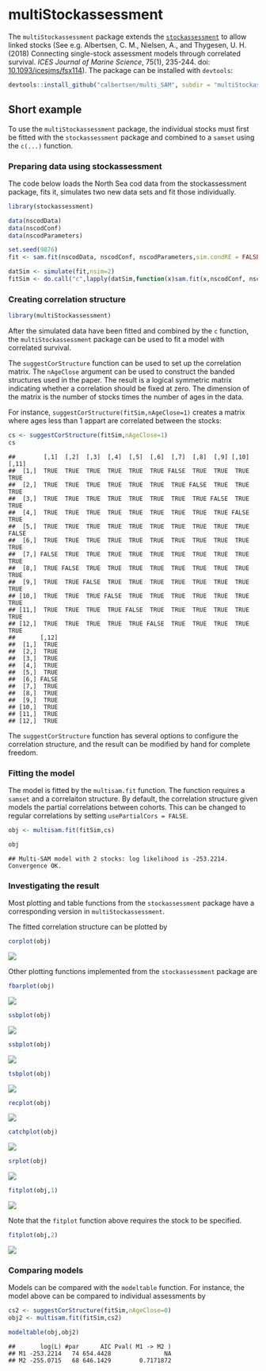 # multiStockassessment

The `multiStockassessment` package extends the
[`stockassessment`](https://github.com/fishfollower/SAM) to allow linked
stocks (See e.g. Albertsen, C. M., Nielsen, A., and Thygesen, U. H.
(2018) Connecting single-stock assessment models through correlated
survival. *ICES Journal of Marine Science*, 75(1), 235-244. doi:
[10.1093/icesjms/fsx114](https://dx.doi.org/10.1093/icesjms/fsx114)).
The package can be installed with
`devtools`:

``` r
devtools::install_github("calbertsen/multi_SAM", subdir = "multiStockassessment")
```

## Short example

To use the `multiStockassessment` package, the individual stocks must
first be fitted with the `stockassessment` package and combined to a
`samset` using the `c(...)` function.

### Preparing data using stockassessment

The code below loads the North Sea cod data from the stockassessment
package, fits it, simulates two new data sets and fit those
individually.

``` r
library(stockassessment)

data(nscodData)
data(nscodConf)
data(nscodParameters)

set.seed(9876)
fit <- sam.fit(nscodData, nscodConf, nscodParameters,sim.condRE = FALSE)

datSim <- simulate(fit,nsim=2)
fitSim <- do.call("c",lapply(datSim,function(x)sam.fit(x,nscodConf, nscodParameters)))
```

### Creating correlation structure

``` r
library(multiStockassessment)
```

After the simulated data have been fitted and combined by the `c`
function, the `multiStockassessment` package can be used to fit a model
with correlated survival.

The `suggestCorStructure` function can be used to set up the correlation
matrix. The `nAgeClose` argument can be used to construct the banded
structures used in the paper. The result is a logical symmetric matrix
indicating whether a correlation should be fixed at zero. The dimension
of the matrix is the number of stocks times the number of ages in the
data.

For instance, `suggestCorStructure(fitSim,nAgeClose=1)` creates a matrix
where ages less than 1 appart are correlated between the stocks:

``` r
cs <- suggestCorStructure(fitSim,nAgeClose=1)
cs
```

    ##        [,1]  [,2]  [,3]  [,4]  [,5]  [,6]  [,7]  [,8]  [,9] [,10] [,11]
    ##  [1,]  TRUE  TRUE  TRUE  TRUE  TRUE  TRUE FALSE  TRUE  TRUE  TRUE  TRUE
    ##  [2,]  TRUE  TRUE  TRUE  TRUE  TRUE  TRUE  TRUE FALSE  TRUE  TRUE  TRUE
    ##  [3,]  TRUE  TRUE  TRUE  TRUE  TRUE  TRUE  TRUE  TRUE FALSE  TRUE  TRUE
    ##  [4,]  TRUE  TRUE  TRUE  TRUE  TRUE  TRUE  TRUE  TRUE  TRUE FALSE  TRUE
    ##  [5,]  TRUE  TRUE  TRUE  TRUE  TRUE  TRUE  TRUE  TRUE  TRUE  TRUE FALSE
    ##  [6,]  TRUE  TRUE  TRUE  TRUE  TRUE  TRUE  TRUE  TRUE  TRUE  TRUE  TRUE
    ##  [7,] FALSE  TRUE  TRUE  TRUE  TRUE  TRUE  TRUE  TRUE  TRUE  TRUE  TRUE
    ##  [8,]  TRUE FALSE  TRUE  TRUE  TRUE  TRUE  TRUE  TRUE  TRUE  TRUE  TRUE
    ##  [9,]  TRUE  TRUE FALSE  TRUE  TRUE  TRUE  TRUE  TRUE  TRUE  TRUE  TRUE
    ## [10,]  TRUE  TRUE  TRUE FALSE  TRUE  TRUE  TRUE  TRUE  TRUE  TRUE  TRUE
    ## [11,]  TRUE  TRUE  TRUE  TRUE FALSE  TRUE  TRUE  TRUE  TRUE  TRUE  TRUE
    ## [12,]  TRUE  TRUE  TRUE  TRUE  TRUE FALSE  TRUE  TRUE  TRUE  TRUE  TRUE
    ##       [,12]
    ##  [1,]  TRUE
    ##  [2,]  TRUE
    ##  [3,]  TRUE
    ##  [4,]  TRUE
    ##  [5,]  TRUE
    ##  [6,] FALSE
    ##  [7,]  TRUE
    ##  [8,]  TRUE
    ##  [9,]  TRUE
    ## [10,]  TRUE
    ## [11,]  TRUE
    ## [12,]  TRUE

The `suggestCorStructure` function has several options to configure the
correlation structure, and the result can be modified by hand for
complete freedom.

### Fitting the model

The model is fitted by the `multisam.fit` function. The function
requires a `samset` and a correlaiton structure. By default, the
correlation structure given models the partial correlations between
cohorts. This can be changed to regular correlations by setting
`usePartialCors =
    FALSE`.

``` r
obj <- multisam.fit(fitSim,cs)
```

``` r
obj
```

    ## Multi-SAM model with 2 stocks: log likelihood is -253.2214. Convergence OK.

### Investigating the result

Most plotting and table functions from the `stockassessment` package
have a corresponding version in `multiStockassessment`.

The fitted correlation structure can be plotted by

``` r
corplot(obj)
```

![](README_files/figure-gfm/unnamed-chunk-6-1.png)<!-- -->

Other plotting functions implemented from the `stockassessment` package
are

``` r
fbarplot(obj)
```

![](README_files/figure-gfm/unnamed-chunk-7-1.png)<!-- -->

``` r
ssbplot(obj)
```

![](README_files/figure-gfm/unnamed-chunk-8-1.png)<!-- -->

``` r
ssbplot(obj)
```

![](README_files/figure-gfm/unnamed-chunk-9-1.png)<!-- -->

``` r
tsbplot(obj)
```

![](README_files/figure-gfm/unnamed-chunk-10-1.png)<!-- -->

``` r
recplot(obj)
```

![](README_files/figure-gfm/unnamed-chunk-11-1.png)<!-- -->

``` r
catchplot(obj)
```

![](README_files/figure-gfm/unnamed-chunk-12-1.png)<!-- -->

``` r
srplot(obj)
```

![](README_files/figure-gfm/unnamed-chunk-13-1.png)<!-- -->

``` r
fitplot(obj,1)
```

![](README_files/figure-gfm/unnamed-chunk-14-1.png)<!-- -->

Note that the `fitplot` function above requires the stock to be
specified.

``` r
fitplot(obj,2)
```

![](README_files/figure-gfm/unnamed-chunk-15-1.png)<!-- -->

### Comparing models

Models can be compared with the `modeltable` function. For instance, the
model above can be compared to individual assessments by

``` r
cs2 <- suggestCorStructure(fitSim,nAgeClose=0)
obj2 <- multisam.fit(fitSim,cs2)
```

``` r
modeltable(obj,obj2)
```

    ##       log(L) #par      AIC Pval( M1 -> M2 )
    ## M1 -253.2214   74 654.4428               NA
    ## M2 -255.0715   68 646.1429        0.7171872
